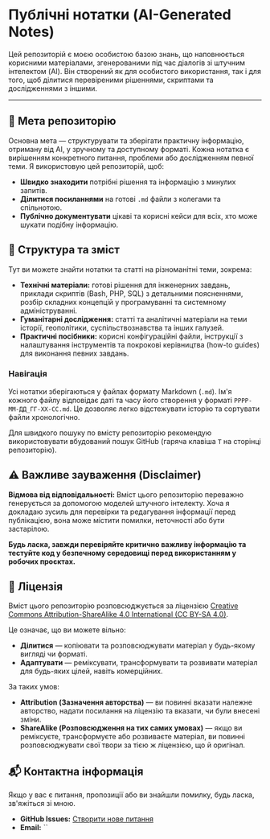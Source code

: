 # Публічні нотатки (AI-Generated Notes)

Цей репозиторій є моєю особистою базою знань, що наповнюється корисними матеріалами, згенерованими під час діалогів зі штучним інтелектом (AI). Він створений як для особистого використання, так і для того, щоб ділитися перевіреними рішеннями, скриптами та дослідженнями з іншими.

-----

## 🎯 Мета репозиторію

Основна мета — структурувати та зберігати практичну інформацію, отриману від AI, у зручному та доступному форматі. Кожна нотатка є вирішенням конкретного питання, проблеми або дослідженням певної теми. Я використовую цей репозиторій, щоб:

  * **Швидко знаходити** потрібні рішення та інформацію з минулих запитів.
  * **Ділитися посиланнями** на готові `.md` файли з колегами та спільнотою.
  * **Публічно документувати** цікаві та корисні кейси для всіх, хто може шукати подібну інформацію.

## 📂 Структура та зміст

Тут ви можете знайти нотатки та статті на різноманітні теми, зокрема:

  * **Технічні матеріали:** готові рішення для інженерних завдань, приклади скриптів (Bash, PHP, SQL) з детальними поясненнями, розбір складних концепцій у програмуванні та системному адмініструванні.
  * **Гуманітарні дослідження:** статті та аналітичні матеріали на теми історії, геополітики, суспільствознавства та інших галузей.
  * **Практичні посібники:** корисні конфігураційні файли, інструкції з налаштування інструментів та покрокові керівництва (how-to guides) для виконання певних завдань.

### Навігація

Усі нотатки зберігаються у файлах формату Markdown (`.md`). Ім'я кожного файлу відповідає даті та часу його створення у форматі `РРРР-ММ-ДД_ГГ-ХХ-СС.md`. Це дозволяє легко відстежувати історію та сортувати файли хронологічно.

Для швидкого пошуку по вмісту репозиторію рекомендую використовувати вбудований пошук GitHub (гаряча клавіша `T` на сторінці репозиторію).

## ⚠️ Важливе зауваження (Disclaimer)

**Відмова від відповідальності:** Вміст цього репозиторію переважно генерується за допомогою моделей штучного інтелекту. Хоча я докладаю зусиль для перевірки та редагування інформації перед публікацією, вона може містити помилки, неточності або бути застарілою.

**Будь ласка, завжди перевіряйте критично важливу інформацію та тестуйте код у безпечному середовищі перед використанням у робочих проєктах.**

## 📄 Ліцензія

Вміст цього репозиторію розповсюджується за ліцензією [Creative Commons Attribution-ShareAlike 4.0 International (CC BY-SA 4.0)](https://creativecommons.org/licenses/by-sa/4.0/).

Це означає, що ви можете вільно:

  * **Ділитися** — копіювати та розповсюджувати матеріал у будь-якому вигляді чи форматі.
  * **Адаптувати** — реміксувати, трансформувати та розвивати матеріал для будь-яких цілей, навіть комерційних.

За таких умов:

  * **Attribution (Зазначення авторства)** — ви повинні вказати належне авторство, надати посилання на ліцензію та вказати, чи були внесені зміни.
  * **ShareAlike (Розповсюдження на тих самих умовах)** — якщо ви реміксуєте, трансформуєте або розвиваєте матеріал, ви повинні розповсюджувати свої твори за тією ж ліцензією, що й оригінал.

## 📬 Контактна інформація

Якщо у вас є питання, пропозиції або ви знайшли помилку, будь ласка, зв'яжіться зі мною.

  * **GitHub Issues:** [Створити нове питання](https://github.com/Zorkiy/note-public/issues)
  * **Email:** \`\`
